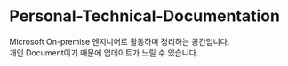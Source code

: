 # Personal-Technical-Documentation
Microsoft On-premise 엔지니어로 활동하며 정리하는 공간입니다.  
개인 Document이기 때문에 업데이트가 느릴 수 있습니다.
